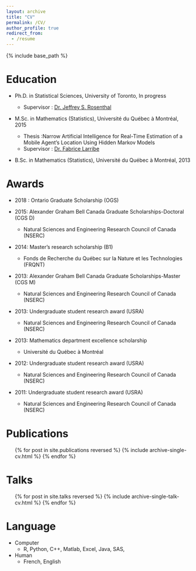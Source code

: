 ```yaml
---
layout: archive
title: "CV"
permalink: /CV/
author_profile: true
redirect_from:
  - /resume
---
```


{% include base_path %}

Education
======

* Ph.D. in Statistical Sciences, University of Toronto, In progress
  * Supervisor : [Dr. Jeffrey S. Rosenthal](http://probability.ca/jeff/)

* M.Sc. in Mathematics (Statistics), Université du Québec à Montréal, 2015
  * Thesis :Narrow Artificial Intelligence for Real-Time Estimation of a Mobile Agent’s Location Using Hidden Markov Models
  * Supervisor : [Dr. Fabrice Larribe](http://fabricelarribe.uqam.ca)

* B.Sc. in Mathematics (Statistics), Université du Québec à Montréal, 2013

Awards
======

* 2018 : Ontario Graduate Scholarship (OGS)

* 2015: Alexander Graham Bell Canada Graduate Scholarships-Doctoral (CGS D)
  * Natural Sciences and Engineering Research Council of Canada (NSERC)

* 2014: Master’s research scholarship (B1)
  * Fonds de Recherche du Québec sur la Nature et les Technologies (FRQNT)

* 2013: Alexander Graham Bell Canada Graduate Scholarships-Master (CGS M)
  * Natural Sciences and Engineering Research Council of Canada (NSERC)

* 2013: Undergraduate student research award (USRA)
  * Natural Sciences and Engineering Research Council of Canada (NSERC)
  
* 2013: Mathematics department excellence scholarship
  * Université du Québec à Montréal

* 2012: Undergraduate student research award (USRA)
  * Natural Sciences and Engineering Research Council of Canada (NSERC)

* 2011: Undergraduate student research award (USRA)
  * Natural Sciences and Engineering Research Council of Canada (NSERC)

  
Publications
======
  <ul>{% for post in site.publications reversed %}
    {% include archive-single-cv.html %}
  {% endfor %}</ul>
  
Talks
======
  <ul>{% for post in site.talks reversed %}
    {% include archive-single-talk-cv.html %}
  {% endfor %}</ul>
  
Language
======
* Computer
  * R, Python, C++, Matlab, Excel, Java, SAS,
* Human 
  * French, English
